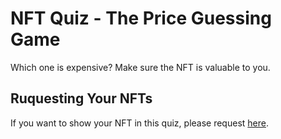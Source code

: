 # NFT Quiz - The Price Guessing Game

Which one is expensive? Make sure the NFT is valuable to you.

## Ruquesting Your NFTs

If you want to show your NFT in this quiz, please request [here](https://github.com/hideckies/nft-quiz/issues/new?assignees=&labels=&template=show-my-nft.md&title=Please+show+my+NFT+in+the+quiz).  

